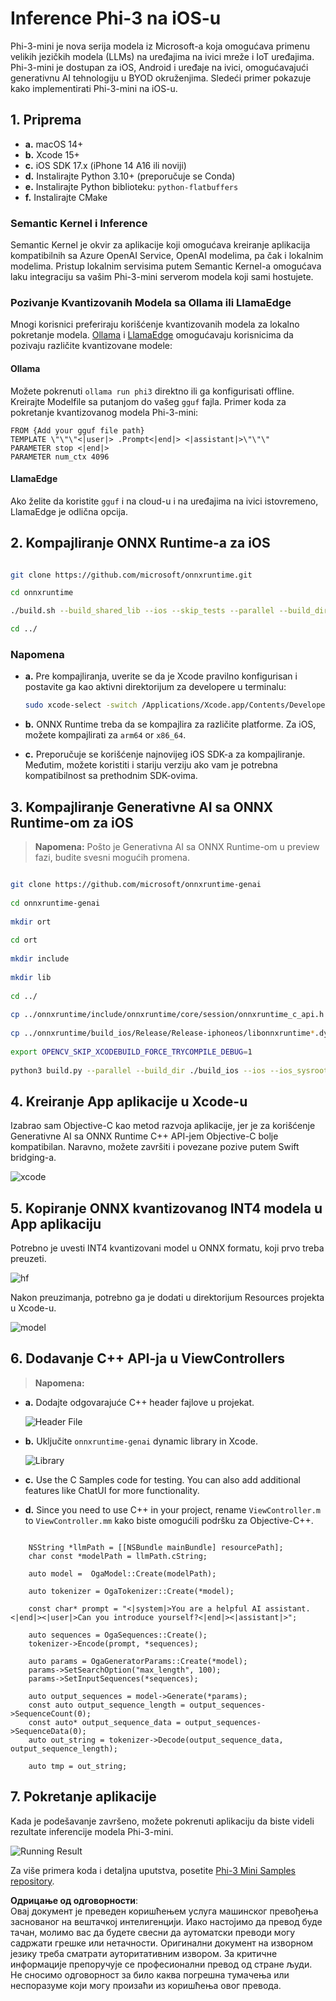 # **Inference Phi-3 na iOS-u**

Phi-3-mini je nova serija modela iz Microsoft-a koja omogućava primenu velikih jezičkih modela (LLMs) na uređajima na ivici mreže i IoT uređajima. Phi-3-mini je dostupan za iOS, Android i uređaje na ivici, omogućavajući generativnu AI tehnologiju u BYOD okruženjima. Sledeći primer pokazuje kako implementirati Phi-3-mini na iOS-u.

## **1. Priprema**

- **a.** macOS 14+
- **b.** Xcode 15+
- **c.** iOS SDK 17.x (iPhone 14 A16 ili noviji)
- **d.** Instalirajte Python 3.10+ (preporučuje se Conda)
- **e.** Instalirajte Python biblioteku: `python-flatbuffers`
- **f.** Instalirajte CMake

### Semantic Kernel i Inference

Semantic Kernel je okvir za aplikacije koji omogućava kreiranje aplikacija kompatibilnih sa Azure OpenAI Service, OpenAI modelima, pa čak i lokalnim modelima. Pristup lokalnim servisima putem Semantic Kernel-a omogućava laku integraciju sa vašim Phi-3-mini serverom modela koji sami hostujete.

### Pozivanje Kvantizovanih Modela sa Ollama ili LlamaEdge

Mnogi korisnici preferiraju korišćenje kvantizovanih modela za lokalno pokretanje modela. [Ollama](https://ollama.com) i [LlamaEdge](https://llamaedge.com) omogućavaju korisnicima da pozivaju različite kvantizovane modele:

#### **Ollama**

Možete pokrenuti `ollama run phi3` direktno ili ga konfigurisati offline. Kreirajte Modelfile sa putanjom do vašeg `gguf` fajla. Primer koda za pokretanje kvantizovanog modela Phi-3-mini:

```gguf
FROM {Add your gguf file path}
TEMPLATE \"\"\"<|user|> .Prompt<|end|> <|assistant|>\"\"\"
PARAMETER stop <|end|>
PARAMETER num_ctx 4096
```

#### **LlamaEdge**

Ako želite da koristite `gguf` i na cloud-u i na uređajima na ivici istovremeno, LlamaEdge je odlična opcija.

## **2. Kompajliranje ONNX Runtime-a za iOS**

```bash

git clone https://github.com/microsoft/onnxruntime.git

cd onnxruntime

./build.sh --build_shared_lib --ios --skip_tests --parallel --build_dir ./build_ios --ios --apple_sysroot iphoneos --osx_arch arm64 --apple_deploy_target 17.5 --cmake_generator Xcode --config Release

cd ../

```

### **Napomena**

- **a.** Pre kompajliranja, uverite se da je Xcode pravilno konfigurisan i postavite ga kao aktivni direktorijum za developere u terminalu:

    ```bash
    sudo xcode-select -switch /Applications/Xcode.app/Contents/Developer
    ```

- **b.** ONNX Runtime treba da se kompajlira za različite platforme. Za iOS, možete kompajlirati za `arm64` or `x86_64`.

- **c.** Preporučuje se korišćenje najnovijeg iOS SDK-a za kompajliranje. Međutim, možete koristiti i stariju verziju ako vam je potrebna kompatibilnost sa prethodnim SDK-ovima.

## **3. Kompajliranje Generativne AI sa ONNX Runtime-om za iOS**

> **Napomena:** Pošto je Generativna AI sa ONNX Runtime-om u preview fazi, budite svesni mogućih promena.

```bash

git clone https://github.com/microsoft/onnxruntime-genai
 
cd onnxruntime-genai
 
mkdir ort
 
cd ort
 
mkdir include
 
mkdir lib
 
cd ../
 
cp ../onnxruntime/include/onnxruntime/core/session/onnxruntime_c_api.h ort/include
 
cp ../onnxruntime/build_ios/Release/Release-iphoneos/libonnxruntime*.dylib* ort/lib
 
export OPENCV_SKIP_XCODEBUILD_FORCE_TRYCOMPILE_DEBUG=1
 
python3 build.py --parallel --build_dir ./build_ios --ios --ios_sysroot iphoneos --ios_arch arm64 --ios_deployment_target 17.5 --cmake_generator Xcode --cmake_extra_defines CMAKE_XCODE_ATTRIBUTE_CODE_SIGNING_ALLOWED=NO

```

## **4. Kreiranje App aplikacije u Xcode-u**

Izabrao sam Objective-C kao metod razvoja aplikacije, jer je za korišćenje Generativne AI sa ONNX Runtime C++ API-jem Objective-C bolje kompatibilan. Naravno, možete završiti i povezane pozive putem Swift bridging-a.

![xcode](../../../../../translated_images/xcode.6c67033ca85b703e80cc51ecaa681fbcb6ac63cc0c256705ac97bc9ca039c235.sr.png)

## **5. Kopiranje ONNX kvantizovanog INT4 modela u App aplikaciju**

Potrebno je uvesti INT4 kvantizovani model u ONNX formatu, koji prvo treba preuzeti.

![hf](../../../../../translated_images/hf.b99941885c6561bb3bcc0155d409e713db6d47b4252fb6991a08ffeefc0170ec.sr.png)

Nakon preuzimanja, potrebno ga je dodati u direktorijum Resources projekta u Xcode-u.

![model](../../../../../translated_images/model.f0cb932ac2c7648211fbe5341ee1aa42b77cb7f956b6d9b084afb8fbf52927c7.sr.png)

## **6. Dodavanje C++ API-ja u ViewControllers**

> **Napomena:**

- **a.** Dodajte odgovarajuće C++ header fajlove u projekat.

  ![Header File](../../../../../translated_images/head.2504a93b0be166afde6729fb193ebd14c5acb00a0bb6de1939b8a175b1f630fb.sr.png)

- **b.** Uključite `onnxruntime-genai` dynamic library in Xcode.

  ![Library](../../../../../translated_images/lib.86e12a925eb07e4e71a1466fa4f3ad27097e08505d25d34e98c33005d69b6f23.sr.png)

- **c.** Use the C Samples code for testing. You can also add additional features like ChatUI for more functionality.

- **d.** Since you need to use C++ in your project, rename `ViewController.m` to `ViewController.mm` kako biste omogućili podršku za Objective-C++.

```objc

    NSString *llmPath = [[NSBundle mainBundle] resourcePath];
    char const *modelPath = llmPath.cString;

    auto model =  OgaModel::Create(modelPath);

    auto tokenizer = OgaTokenizer::Create(*model);

    const char* prompt = "<|system|>You are a helpful AI assistant.<|end|><|user|>Can you introduce yourself?<|end|><|assistant|>";

    auto sequences = OgaSequences::Create();
    tokenizer->Encode(prompt, *sequences);

    auto params = OgaGeneratorParams::Create(*model);
    params->SetSearchOption("max_length", 100);
    params->SetInputSequences(*sequences);

    auto output_sequences = model->Generate(*params);
    const auto output_sequence_length = output_sequences->SequenceCount(0);
    const auto* output_sequence_data = output_sequences->SequenceData(0);
    auto out_string = tokenizer->Decode(output_sequence_data, output_sequence_length);
    
    auto tmp = out_string;

```

## **7. Pokretanje aplikacije**

Kada je podešavanje završeno, možete pokrenuti aplikaciju da biste videli rezultate inferencije modela Phi-3-mini.

![Running Result](../../../../../translated_images/result.7ebd1fe614f809d776c46475275ec72e4ab898c4ec53ae62b29315c064ca6839.sr.jpg)

Za više primera koda i detaljna uputstva, posetite [Phi-3 Mini Samples repository](https://github.com/Azure-Samples/Phi-3MiniSamples/tree/main/ios).

**Одрицање од одговорности**:  
Овај документ је преведен коришћењем услуга машинског превођења заснованог на вештачкој интелигенцији. Иако настојимо да превод буде тачан, молимо вас да будете свесни да аутоматски преводи могу садржати грешке или нетачности. Оригинални документ на изворном језику треба сматрати ауторитативним извором. За критичне информације препоручује се професионални превод од стране људи. Не сносимо одговорност за било каква погрешна тумачења или неспоразуме који могу произаћи из коришћења овог превода.
